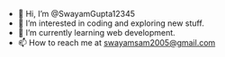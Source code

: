 - 👋 Hi, I’m @SwayamGupta12345
- 👀 I’m interested in coding and exploring new stuff.
- 🌱 I’m currently learning web development.
- 📫 How to reach me at swayamsam2005@gmail.com

<!---
SwayamGupta12345/SwayamGupta12345 is a ✨ special ✨ repository because its `README.md` (this file) appears on your GitHub profile.
You can click the Preview link to take a look at your changes.
--->
